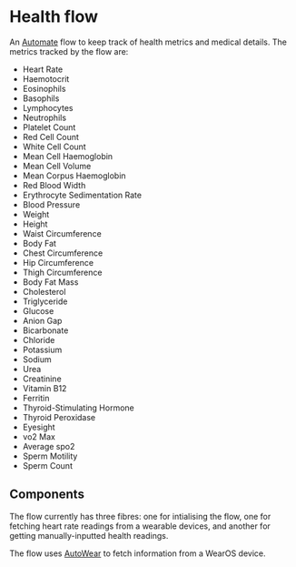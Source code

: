 # Health flow

An [Automate](https://llamalab.com/automate/) flow to keep track of health metrics and medical details. The metrics tracked by the flow are:

* Heart Rate
* Haemotocrit
* Eosinophils
* Basophils
* Lymphocytes
* Neutrophils
* Platelet Count
* Red Cell Count
* White Cell Count
* Mean Cell Haemoglobin
* Mean Cell Volume
* Mean Corpus Haemoglobin
* Red Blood Width
* Erythrocyte Sedimentation Rate
* Blood Pressure
* Weight
* Height
* Waist Circumference
* Body Fat
* Chest Circumference
* Hip Circumference
* Thigh Circumference
* Body Fat Mass
* Cholesterol
* Triglyceride
* Glucose
* Anion Gap
* Bicarbonate
* Chloride
* Potassium
* Sodium
* Urea
* Creatinine
* Vitamin B12
* Ferritin
* Thyroid-Stimulating Hormone
* Thyroid Peroxidase
* Eyesight
* vo2 Max
* Average spo2
* Sperm Motility
* Sperm Count 

## Components

The flow currently has three fibres: one for intialising the flow, one for fetching heart rate readings from a wearable devices, and another for getting manually-inputted health readings.

The flow uses [AutoWear](https://play.google.com/store/apps/details?id=com.joaomgcd.autowear&gl=US) to fetch information from a WearOS device.
